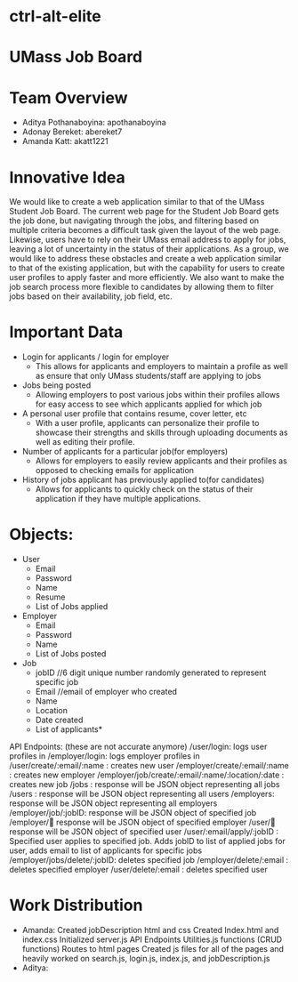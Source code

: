 # ctrl-alt-elite

# UMass Job Board

# Team Overview

* Aditya Pothanaboyina: apothanaboyina
* Adonay Bereket: abereket7
* Amanda Katt: akatt1221

# Innovative Idea

We would like to create a web application similar to that of the UMass Student Job Board. The current web page for the Student Job Board gets the job done, but navigating through the jobs, and filtering based on multiple criteria becomes a difficult task given the layout of the web page. Likewise, users have to rely on their UMass email address to apply for jobs, leaving a lot of uncertainty in the status of their applications. 
As a group, we would like to address these obstacles and create a web application similar to that of the existing application, but with the capability for users to create user profiles to apply faster and more efficiently. We also want to make the job search process more flexible to candidates by allowing them to filter jobs based on their availability, job field, etc.

# Important Data

* Login for applicants / login for employer
    * This allows for applicants and employers to maintain a profile as well as ensure that only UMass students/staff are applying to jobs
* Jobs being posted
    * Allowing employers to post various jobs within their profiles allows for easy access to see which applicants applied for which job
* A personal user profile that contains resume, cover letter, etc
    * With a user profile, applicants can personalize their profile to showcase their strengths and skills through uploading documents as well as editing their profile.
* Number of applicants for a particular job(for employers)
    * Allows for employers to easily review applicants and their profiles as opposed to checking emails for application
* History of jobs applicant has previously applied to(for candidates)
    * Allows for applicants to quickly check on the status of their application if they have multiple applications.

# Objects:
* User
    * Email
    * Password
    * Name
    * Resume
    * List of Jobs applied
* Employer
    * Email
    * Password
    * Name
    * List of Jobs posted
* Job
    * jobID   //6 digit unique number randomly generated to represent specific job
    * Email //email of employer who created
    * Name
    * Location
    * Date created
    * List of applicants*

API Endpoints:    (these are not accurate anymore)
/user/login: logs user profiles in
/employer/login: logs employer profiles in
/user/create/:email/:name : creates new user
/employer/create/:email/:name : creates new employer
/employer/job/create/:email/:name/:location/:date : creates new job
/jobs : response will be JSON object representing all jobs
/users : response will be JSON object representing all users
/employers: response will be JSON object representing all employers
/employer/job/:jobID: response will be JSON object of specified job
/employer/:email: response will be JSON object of specified employer
/user/:email: response will be JSON object of specified user
/user/:email/apply/:jobID : Specified user applies to specified job. Adds jobID to list of applied jobs for user, adds email to list of applicants for specific jobs
/employer/jobs/delete/:jobID: deletes specified job
/employer/delete/:email : deletes specified employer
/user/delete/:email : deletes specified user

# Work Distribution
* Amanda:
    Created jobDescription html and css
    Created Index.html and index.css
    Initialized server.js
    API Endpoints
    Utilities.js functions (CRUD functions)
    Routes to html pages
    Created js files for all of the pages and heavily worked on search.js, login.js, index.js, and jobDescription.js
* Aditya:
    
